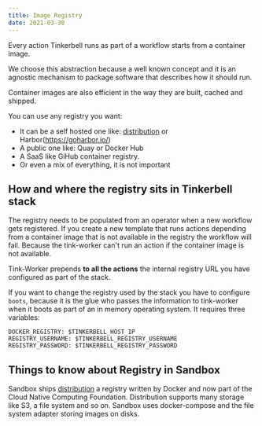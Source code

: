 ```yaml
---
title: Image Registry
date: 2021-03-30
---
```


Every action Tinkerbell runs as part of a workflow starts from a container image.

We choose this abstraction because a well known concept and it is an agnostic mechanism to package software that describes how it should run.

Container images are also efficient in the way they are built, cached and shipped.

You can use any registry you want:

- It can be a self hosted one like: [distribution](https://github.com/distribution/distribution) or Harbor(https://goharbor.io/)
- A public one like: Quay or Docker Hub
- A SaaS like GiHub container registry.
- Or even a mix of everything, it is not important

## How and where the registry sits in Tinkerbell stack

The registry needs to be populated from an operator when a new workflow gets registered. If you create a new template that runs actions depending from a container image that is not available in the registry the workflow will fail. Because the tink-worker can't run an action if the container image is not available.

Tink-Worker prepends **to all the actions** the internal registry URL you have configured as part of the stack.

If you want to change the registry used by the stack you have to configure `boots`, because it is the glue who passes the information to tink-worker when it boots as part of an in memory operating system. It requires three variables:

```
DOCKER_REGISTRY: $TINKERBELL_HOST_IP
REGISTRY_USERNAME: $TINKERBELL_REGISTRY_USERNAME
REGISTRY_PASSWORD: $TINKERBELL_REGISTRY_PASSWORD
```

## Things to know about Registry in Sandbox

Sandbox ships [distribution](https://github.com/distribution/distribution) a registry written by Docker and now part of the Cloud Native Computing Foundation. Distribution supports many storage like S3, a file system and so on. Sandbox uses docker-compose and the file system adapter storing images on disks.
